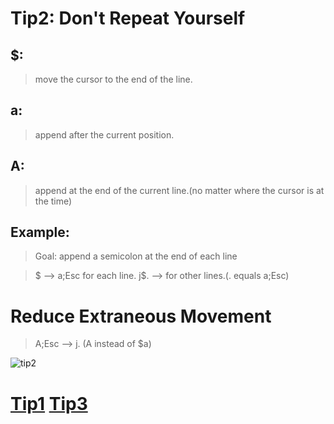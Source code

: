 # Tip2: Don't Repeat Yourself

## $:
>move the cursor to the end of the line.

## a:
>append after the current position.

## A:
>append at the end of the current line.(no matter where the cursor is at the time)

## Example:
>Goal: append a semicolon at the end of each line

>$ --> a;Esc for each line.
>j$. --> for other lines.(. equals a;Esc)

# Reduce Extraneous Movement
>A;Esc --> j. (A instead of $a)

![tip2](images/tip2.png)

# [Tip1](tip1.md) [Tip3](tip3.md)
